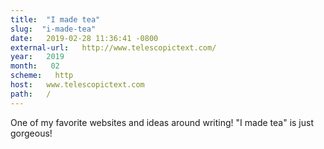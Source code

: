 ```yaml
---
title:  "I made tea" 
slug:  "i-made-tea" 
date:   2019-02-28 11:36:41 -0800 
external-url:   http://www.telescopictext.com/ 
year:   2019 
month:   02 
scheme:   http 
host:   www.telescopictext.com 
path:   / 
---
```


One of my favorite websites and ideas around writing! "I made tea" is just gorgeous!